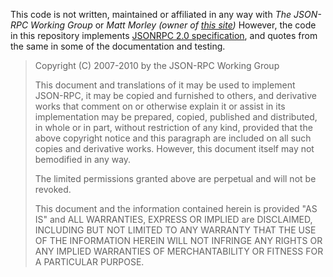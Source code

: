 This code is not written, maintained or affiliated in any way with *The JSON-RPC Working Group* or *Matt Morley (owner of [this site](http://www.jsonrpc.org/specification))*
However, the code in this repository implements [JSONRPC 2.0 specification](http://www.jsonrpc.org/specification), and quotes from the same in some of the documentation and testing.

> Copyright (C) 2007-2010 by the JSON-RPC Working Group
>
> This document and translations of it may be used to implement JSON-RPC, it may be copied and furnished to others, and derivative works that comment on or otherwise explain it or assist in its implementation may be prepared, copied, published and distributed, in whole or in part, without restriction of any kind, provided that the above copyright notice and this paragraph are included on all such copies and derivative works. However, this document itself may not bemodified in any way.
>
> The limited permissions granted above are perpetual and will not be revoked.
>
> This document and the information contained herein is provided "AS IS" and ALL WARRANTIES, EXPRESS OR IMPLIED are DISCLAIMED, INCLUDING BUT NOT LIMITED TO ANY WARRANTY THAT THE USE OF THE INFORMATION HEREIN WILL NOT INFRINGE ANY RIGHTS OR ANY IMPLIED WARRANTIES OF MERCHANTABILITY OR FITNESS FOR A PARTICULAR PURPOSE.
